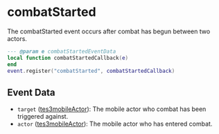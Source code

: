 # combatStarted

The combatStarted event occurs after combat has begun between two actors.

```lua
--- @param e combatStartedEventData
local function combatStartedCallback(e)
end
event.register("combatStarted", combatStartedCallback)
```

## Event Data

* `target` ([tes3mobileActor](../../types/tes3mobileActor)): The mobile actor who combat has been triggered against.
* `actor` ([tes3mobileActor](../../types/tes3mobileActor)): The mobile actor who has entered combat.

